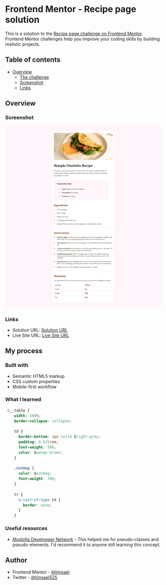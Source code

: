 # Frontend Mentor - Recipe page solution

This is a solution to the [Recipe page challenge on Frontend Mentor](https://www.frontendmentor.io/challenges/recipe-page-KiTsR8QQKm). Frontend Mentor challenges help you improve your coding skills by building realistic projects.

## Table of contents

- [Overview](#overview)
  - [The challenge](https://www.frontendmentor.io/challenges/recipe-page-KiTsR8QQKm)
  - [Screenshot](./Screenshot.png)
  - [Links](#links)

## Overview

### Screenshot

![](./Screenshot.png)

### Links

- Solution URL: [Solution URL](https://www.frontendmentor.io/solutions/omelette-recipe-page-html-sass-fvuY-0uNuh)
- Live Site URL: [Live Site URL](https://limsael.github.io/recipe-page/)

## My process

### Built with

- Semantic HTML5 markup
- CSS custom properties
- Mobile-first workflow

### What I learned

```css
 &__table {
    width: 100%;
    border-collapse: collapse;

    td {
      border-bottom: 1px solid $light-grey;
      padding: 0.625rem;
      font-weight: 500;
      color: $wenge-brown;
    }

    .nutmeg {
      color: $nutmeg;
      font-weight: 700;
    }

    tr {
      &:last-of-type td {
        border: none;
      }
    }
```

### Useful resources

- [Modzilla Developper Network](https://developer.mozilla.org/en-US/) - This helped me for pseudo-classes and pseudo-elements. I'd recommend it to anyone still learning this concept.

## Author

- Frontend Mentor - [@limsael](https://www.frontendmentor.io/profile/limsael)
- Twitter - [@limsael525](https://www.twitter.com/limsael525)
